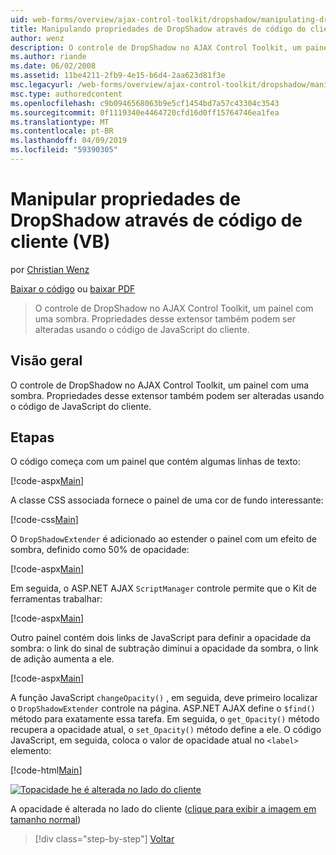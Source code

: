 ```yaml
---
uid: web-forms/overview/ajax-control-toolkit/dropshadow/manipulating-dropshadow-properties-from-client-code-vb
title: Manipulando propriedades de DropShadow através de código do cliente (VB) | Microsoft Docs
author: wenz
description: O controle de DropShadow no AJAX Control Toolkit, um painel com uma sombra. Propriedades desse extensor também podem ser alteradas usando o cliente JavaScript&lt;2}&lt;1}...
ms.author: riande
ms.date: 06/02/2008
ms.assetid: 11be4211-2fb9-4e15-b6d4-2aa623d81f3e
msc.legacyurl: /web-forms/overview/ajax-control-toolkit/dropshadow/manipulating-dropshadow-properties-from-client-code-vb
msc.type: authoredcontent
ms.openlocfilehash: c9b0946568063b9e5cf1454bd7a57c43304c3543
ms.sourcegitcommit: 0f1119340e4464720cfd16d0ff15764746ea1fea
ms.translationtype: MT
ms.contentlocale: pt-BR
ms.lasthandoff: 04/09/2019
ms.locfileid: "59390305"
---
```

# <a name="manipulating-dropshadow-properties-from-client-code-vb"></a>Manipular propriedades de DropShadow através de código de cliente (VB)

por [Christian Wenz](https://github.com/wenz)

[Baixar o código](http://download.microsoft.com/download/5/1/6/51652a81-500b-4f6b-88d3-617103e7941e/DropShadow2.vb.zip) ou [baixar PDF](http://download.microsoft.com/download/b/6/a/b6ae89ee-df69-4c87-9bfb-ad1eb2b23373/dropshadow2VB.pdf)

> O controle de DropShadow no AJAX Control Toolkit, um painel com uma sombra. Propriedades desse extensor também podem ser alteradas usando o código de JavaScript do cliente.


## <a name="overview"></a>Visão geral

O controle de DropShadow no AJAX Control Toolkit, um painel com uma sombra. Propriedades desse extensor também podem ser alteradas usando o código de JavaScript do cliente.

## <a name="steps"></a>Etapas

O código começa com um painel que contém algumas linhas de texto:

[!code-aspx[Main](manipulating-dropshadow-properties-from-client-code-vb/samples/sample1.aspx)]

A classe CSS associada fornece o painel de uma cor de fundo interessante:

[!code-css[Main](manipulating-dropshadow-properties-from-client-code-vb/samples/sample2.css)]

O `DropShadowExtender` é adicionado ao estender o painel com um efeito de sombra, definido como 50% de opacidade:

[!code-aspx[Main](manipulating-dropshadow-properties-from-client-code-vb/samples/sample3.aspx)]

Em seguida, o ASP.NET AJAX `ScriptManager` controle permite que o Kit de ferramentas trabalhar:

[!code-aspx[Main](manipulating-dropshadow-properties-from-client-code-vb/samples/sample4.aspx)]

Outro painel contém dois links de JavaScript para definir a opacidade da sombra: o link do sinal de subtração diminui a opacidade da sombra, o link de adição aumenta a ele.

[!code-aspx[Main](manipulating-dropshadow-properties-from-client-code-vb/samples/sample5.aspx)]

A função JavaScript `changeOpacity()` , em seguida, deve primeiro localizar o `DropShadowExtender` controle na página. ASP.NET AJAX define o `$find()` método para exatamente essa tarefa. Em seguida, o `get_Opacity()` método recupera a opacidade atual, o `set_Opacity()` método define a ele. O código JavaScript, em seguida, coloca o valor de opacidade atual no `<label>` elemento:

[!code-html[Main](manipulating-dropshadow-properties-from-client-code-vb/samples/sample6.html)]


[![Topacidade he é alterada no lado do cliente](manipulating-dropshadow-properties-from-client-code-vb/_static/image2.png)](manipulating-dropshadow-properties-from-client-code-vb/_static/image1.png)

A opacidade é alterada no lado do cliente ([clique para exibir a imagem em tamanho normal](manipulating-dropshadow-properties-from-client-code-vb/_static/image3.png))

> [!div class="step-by-step"]
> [Voltar](adjusting-the-z-index-of-a-dropshadow-vb.md)
